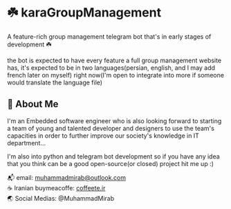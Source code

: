 # ☘️ karaGroupManagement
A feature-rich group management telegram bot that's in early stages of development ☘️

the bot is expected to have every feature a full group management website has, it's expected to be in two languages(persian, english, and I may add french later on myself) right now(I'm open to integrate into more if someone would translate the language file)
## 🚀 About Me
I'm an Embedded software engineer who is also looking forward to starting a team of young and talented developer and designers to use the team's capacities in order to further improve our society's knowledge in IT department...

I'm also into python and telegram bot development so if you have any idea that you think can be a good open-source(or closed) project hit me up :)

📬 email: muhammadmirab@outlook.com\
☕️ Iranian buymeacoffe: [coffeete.ir](https://www.coffeete.ir/muhammadmirab) \
🌏 Social Medias: @MuhammadMirab